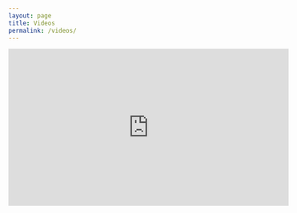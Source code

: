 ```yaml
---
layout: page
title: Videos
permalink: /videos/
---
```


<iframe width="560" height="315"
src="https://www.youtube.com/embed/e3x_o4ENZtE" frameborder="0"
allow="autoplay; encrypted-media" allowfullscreen></iframe>
